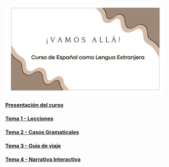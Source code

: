 ![Portada](./00-Introduccion/img/portada.jpg)
### [Presentación del curso](/00-Introduccion/README)
<a href="/00-Introduccion/presentacion.pdf"></a>
### [Tema 1 - Lecciones](/01-Lecciones/)
### [Tema 2 - Casos Gramaticales](/02-Casos-Gramaticales/)
### [Tema 3 - Guía de viaje](/03-Guia%20de%20viaje/)
### [Tema 4 - Narrativa Interactiva](/04-Narrativa%20Interactiva/)